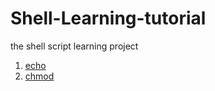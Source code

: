 # Shell-Learning-tutorial
the shell script learning project

1. [echo](http://www.linfo.org/echo.html)
2. [chmod](https://en.wikipedia.org/wiki/Chmod)